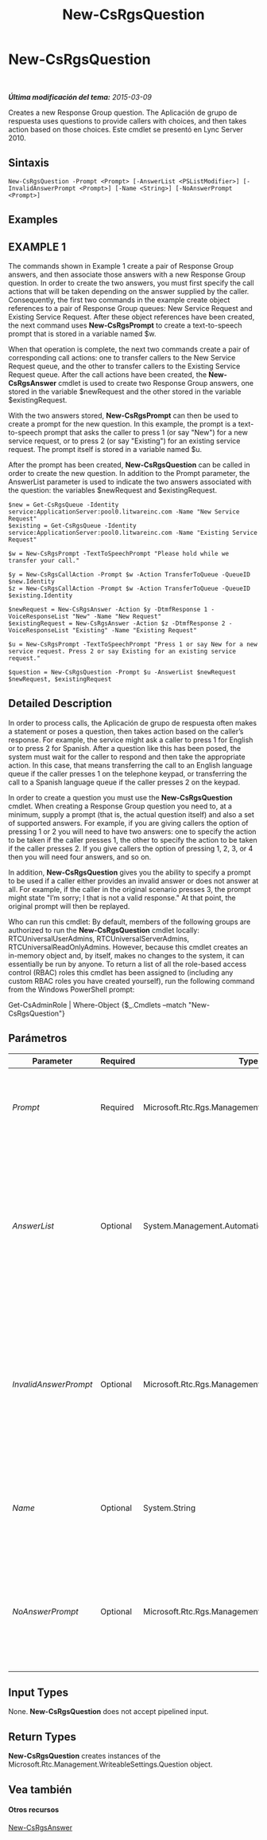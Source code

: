 ﻿---
title: New-CsRgsQuestion
TOCTitle: New-CsRgsQuestion
ms:assetid: 0ed9f3b4-cbc5-41ca-8547-2300b579b119
ms:mtpsurl: https://technet.microsoft.com/es-es/library/Gg398186(v=OCS.15)
ms:contentKeyID: 48274443
ms.date: 01/07/2017
mtps_version: v=OCS.15
ms.translationtype: HT
---

# New-CsRgsQuestion

 

_**Última modificación del tema:** 2015-03-09_

Creates a new Response Group question. The Aplicación de grupo de respuesta uses questions to provide callers with choices, and then takes action based on those choices. Este cmdlet se presentó en Lync Server 2010.

## Sintaxis

    New-CsRgsQuestion -Prompt <Prompt> [-AnswerList <PSListModifier>] [-InvalidAnswerPrompt <Prompt>] [-Name <String>] [-NoAnswerPrompt <Prompt>]

## Examples

## EXAMPLE 1

The commands shown in Example 1 create a pair of Response Group answers, and then associate those answers with a new Response Group question. In order to create the two answers, you must first specify the call actions that will be taken depending on the answer supplied by the caller. Consequently, the first two commands in the example create object references to a pair of Response Group queues: New Service Request and Existing Service Request. After these object references have been created, the next command uses **New-CsRgsPrompt** to create a text-to-speech prompt that is stored in a variable named $w.

When that operation is complete, the next two commands create a pair of corresponding call actions: one to transfer callers to the New Service Request queue, and the other to transfer callers to the Existing Service Request queue. After the call actions have been created, the **New-CsRgsAnswer** cmdlet is used to create two Response Group answers, one stored in the variable $newRequest and the other stored in the variable $existingRequest.

With the two answers stored, **New-CsRgsPrompt** can then be used to create a prompt for the new question. In this example, the prompt is a text-to-speech prompt that asks the caller to press 1 (or say "New") for a new service request, or to press 2 (or say "Existing") for an existing service request. The prompt itself is stored in a variable named $u.

After the prompt has been created, **New-CsRgsQuestion** can be called in order to create the new question. In addition to the Prompt parameter, the AnswerList parameter is used to indicate the two answers associated with the question: the variables $newRequest and $existingRequest.

    $new = Get-CsRgsQueue -Identity service:ApplicationServer:pool0.litwareinc.com -Name "New Service Request"
    $existing = Get-CsRgsQueue -Identity service:ApplicationServer:pool0.litwareinc.com -Name "Existing Service Request"
    
    $w = New-CsRgsPrompt -TextToSpeechPrompt "Please hold while we transfer your call."
    
    $y = New-CsRgsCallAction -Prompt $w -Action TransferToQueue -QueueID $new.Identity
    $z = New-CsRgsCallAction -Prompt $w -Action TransferToQueue -QueueID $existing.Identity
    
    $newRequest = New-CsRgsAnswer -Action $y -DtmfResponse 1 -VoiceResponseList "New" -Name "New Request"
    $existingRequest = New-CsRgsAnswer -Action $z -DtmfResponse 2 -VoiceResponseList "Existing" -Name "Existing Request"
    
    $u = New-CsRgsPrompt -TextToSpeechPrompt "Press 1 or say New for a new service request. Press 2 or say Existing for an existing service request."
    
    $question = New-CsRgsQuestion -Prompt $u -AnswerList $newRequest $newRequest, $existingRequest 

## Detailed Description

In order to process calls, the Aplicación de grupo de respuesta often makes a statement or poses a question, then takes action based on the caller’s response. For example, the service might ask a caller to press 1 for English or to press 2 for Spanish. After a question like this has been posed, the system must wait for the caller to respond and then take the appropriate action. In this case, that means transferring the call to an English language queue if the caller presses 1 on the telephone keypad, or transferring the call to a Spanish language queue if the caller presses 2 on the keypad.

In order to create a question you must use the **New-CsRgsQuestion** cmdlet. When creating a Response Group question you need to, at a minimum, supply a prompt (that is, the actual question itself) and also a set of supported answers. For example, if you are giving callers the option of pressing 1 or 2 you will need to have two answers: one to specify the action to be taken if the caller presses 1, the other to specify the action to be taken if the caller presses 2. If you give callers the option of pressing 1, 2, 3, or 4 then you will need four answers, and so on.

In addition, **New-CsRgsQuestion** gives you the ability to specify a prompt to be used if a caller either provides an invalid answer or does not answer at all. For example, if the caller in the original scenario presses 3, the prompt might state "I’m sorry; I that is not a valid response." At that point, the original prompt will then be replayed.

Who can run this cmdlet: By default, members of the following groups are authorized to run the **New-CsRgsQuestion** cmdlet locally: RTCUniversalUserAdmins, RTCUniversalServerAdmins, RTCUniversalReadOnlyAdmins. However, because this cmdlet creates an in-memory object and, by itself, makes no changes to the system, it can essentially be run by anyone. To return a list of all the role-based access control (RBAC) roles this cmdlet has been assigned to (including any custom RBAC roles you have created yourself), run the following command from the Windows PowerShell prompt:

Get-CsAdminRole | Where-Object {$\_.Cmdlets –match "New-CsRgsQuestion"}

## Parámetros


<table>
<colgroup>
<col style="width: 25%" />
<col style="width: 25%" />
<col style="width: 25%" />
<col style="width: 25%" />
</colgroup>
<thead>
<tr class="header">
<th>Parameter</th>
<th>Required</th>
<th>Type</th>
<th>Description</th>
</tr>
</thead>
<tbody>
<tr class="odd">
<td><p><em>Prompt</em></p></td>
<td><p>Required</p></td>
<td><p>Microsoft.Rtc.Rgs.Management.WritableSettings.Prompt</p></td>
<td><p>Question to be asked of the caller. Prompts must be created by using the <strong>New-CsRgsPrompt</strong> cmdlet.</p></td>
</tr>
<tr class="even">
<td><p><em>AnswerList</em></p></td>
<td><p>Optional</p></td>
<td><p>System.Management.Automation.PSListModifier</p></td>
<td><p>Array of valid answers to the question. For example, a help desk question might have answers such as Hardware Support, Software Installation, and Network Connections. Answers must be created by using the <strong>New-CsRgsAnswer</strong> cmdlet.</p></td>
</tr>
<tr class="odd">
<td><p><em>InvalidAnswerPrompt</em></p></td>
<td><p>Optional</p></td>
<td><p>Microsoft.Rtc.Rgs.Management.WritableSettings.Prompt</p></td>
<td><p>Response to be issued in case the caller selects an invalid answer. The InvalidAnswerPrompt must be created by using the <strong>New-CsRgsPrompt</strong> cmdlet. Note that after the playing the InvalidAnswerPrompt the application will then repeat the original prompt.</p></td>
</tr>
<tr class="even">
<td><p><em>Name</em></p></td>
<td><p>Optional</p></td>
<td><p>System.String</p></td>
<td><p>Identifier for the question. Question names, which do not have to be unique, are limited to a maximum of 128 characters.</p></td>
</tr>
<tr class="odd">
<td><p><em>NoAnswerPrompt</em></p></td>
<td><p>Optional</p></td>
<td><p>Microsoft.Rtc.Rgs.Management.WritableSettings.Prompt</p></td>
<td><p>Response to be issued in case the caller does not respond to the initial prompt. The NoAnswerPrompt must be created by using the <strong>New-CsRgsPrompt</strong> cmdlet.</p></td>
</tr>
</tbody>
</table>


## Input Types

None. **New-CsRgsQuestion** does not accept pipelined input.

## Return Types

**New-CsRgsQuestion** creates instances of the Microsoft.Rtc.Management.WriteableSettings.Question object.

## Vea también

#### Otros recursos

[New-CsRgsAnswer](new-csrgsanswer.md)

